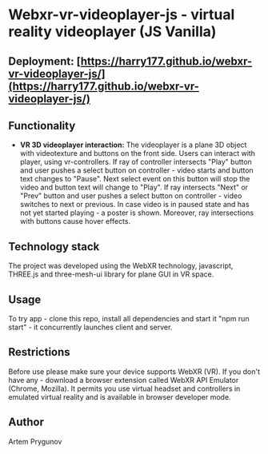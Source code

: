 # Webxr-vr-videoplayer-js - virtual reality videoplayer (JS Vanilla)

## Deployment: [https://harry177.github.io/webxr-vr-videoplayer-js/](https://harry177.github.io/webxr-vr-videoplayer-js/)

## Functionality

- **VR 3D videoplayer interaction:** The videoplayer is a plane 3D object with videotexture and buttons on the front side. Users can interact with player, using vr-controllers. If ray of controller intersects "Play" button and user pushes a select button on controller - video starts and button text changes to "Pause". Next select event on this button will stop the video and button text will change to "Play". If ray intersects "Next" or "Prev" button and user pushes a select button on controller - video switches to next or previous. In case video is in paused state and has not yet started playing - a poster is shown. Moreover, ray intersections with buttons cause hover effects.

## Technology stack

The project was developed using the WebXR technology, javascript, THREE.js and three-mesh-ui library for plane GUI in VR space.

## Usage 

To try app - clone this repo, install all dependencies and start it "npm run start" - it concurrently launches client and server.

## Restrictions

Before use please make sure your device supports WebXR (VR). If you don't have any - download a browser extension called WebXR API Emulator (Chrome, Mozilla). It permits you use virtual headset and controllers in emulated virtual reality and is available in browser developer mode.

## Author

Artem Prygunov
